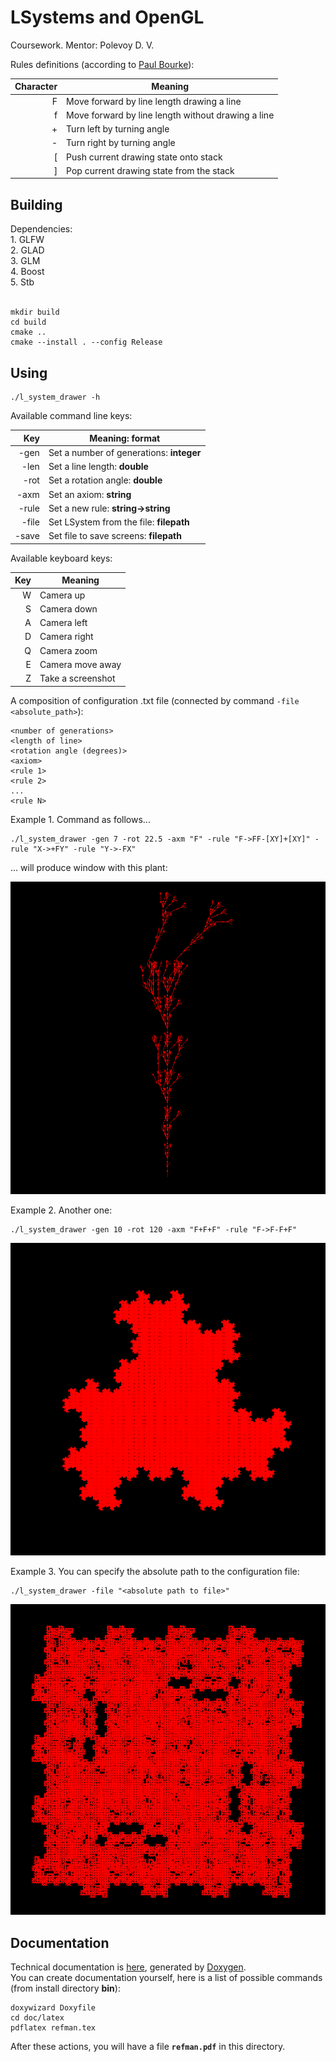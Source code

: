 <h1>LSystems and OpenGL</h1>

Coursework. Mentor: Polevoy D. V.

Rules definitions (according to [Paul Bourke](http://www.paulbourke.net/fractals/lsys/)):

| Character | Meaning                                            |
|----------:|----------------------------------------------------|
|         F | Move forward by line length drawing a line         |
|         f | Move forward by line length without drawing a line |
|         + | Turn left by turning angle                         |
|         - | Turn right by turning angle                        |
|        \[ | Push current drawing state onto stack              |
|        \] | Pop current drawing state from the stack           |

<h2>Building</h2>
Dependencies: <br>
1. GLFW <br>
2. GLAD <br>
3. GLM <br>
4. Boost <br>
5. Stb <br><br>



```
mkdir build
cd build
cmake ..
cmake --install . --config Release
```

<h2>Using</h2>

```
./l_system_drawer -h
```

Available command line keys:

|  Key  | Meaning: format                                 |
|------:|-------------------------------------------------|
| -gen  | Set a number of generations: **integer**        |
| -len  | Set a line length:           **double**         |
| -rot  | Set a rotation angle:        **double**         |
| -axm  | Set an axiom:                **string**         |
| -rule | Set a new rule:              **string->string** |
| -file | Set LSystem from the file:   **filepath**       |
| -save | Set file to save screens:    **filepath**       |

Available keyboard keys:

|  Key  |      Meaning      |
|------:|-------------------|
| W     | Camera up         |
| S     | Camera down       |
| A     | Camera left       |
| D     | Camera right      |
| Q     | Camera zoom       |
| E     | Camera move away  |
| Z     | Take a screenshot |

A composition of configuration .txt file (connected by command ``` -file <absolute_path> ```):

```
<number of generations>
<length of line>
<rotation angle (degrees)>
<axiom>
<rule 1>
<rule 2>
...
<rule N>
```

Example 1. Command as follows...

```
./l_system_drawer -gen 7 -rot 22.5 -axm "F" -rule "F->FF-[XY]+[XY]" -rule "X->+FY" -rule "Y->-FX"
```
... will produce window with this plant:

![plot](./screenshots/example1.png)

Example 2. Another one:

```
./l_system_drawer -gen 10 -rot 120 -axm "F+F+F" -rule "F->F-F+F"
```

![plot](./screenshots/example2.png)

Example 3. You can specify the absolute path to the configuration file:

```
./l_system_drawer -file "<absolute path to file>"
```

![plot](./screenshots/example3.png)

<h2>Documentation</h2>

Technical documentation is [here](https://drive.google.com/file/d/1A3JmN9AcxBZrIPfOS4eLKG3cOu66Ep7f/view?usp=drive_link), generated by [Doxygen](https://github.com/doxygen/doxygen). <br>
You can create documentation yourself, here is a list of possible commands (from install directory <b>bin</b>):
```
doxywizard Doxyfile
cd doc/latex
pdflatex refman.tex
```
After these actions, you will have a file <b>```refman.pdf```</b> in this directory.